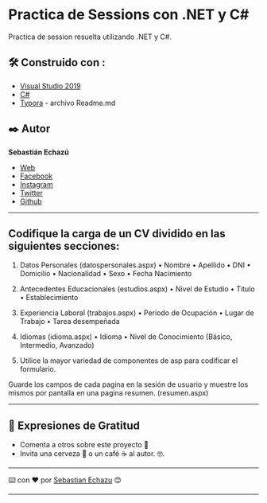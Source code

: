 # Practica de Sessions con .NET y C#

Practica de session resuelta utilizando .NET y C#.

## 🛠️ Construido con :

* [Visual Studio 2019](https://visualstudio.microsoft.com/es/vs/) 
* [C#](https://docs.microsoft.com/es-es/dotnet/csharp/tour-of-csharp/) 
* [Typora](https://www.typora.io/) -  archivo Readme.md

## ✒️ Autor

**Sebastián Echazú** 

* [Web](https://sebastianechazu.com/)
* [Facebook](https://www.facebook.com/sebastian.echazu.1)
* [Instagram](https://www.instagram.com/seba_storm)
* [Twitter](https://twitter.com/seba_storm)
* [Github](https://github.com/SebastianEchazu)

---
## Codifique la carga de un CV dividido en las siguientes secciones: 

1. Datos Personales (datospersonales.aspx) 
   • Nombre • Apellido • DNI • Domicilio • Nacionalidad • Sexo • Fecha Nacimiento 

2. Antecedentes Educacionales (estudios.aspx) 
   • Nivel de Estudio • Titulo • Establecimiento 

3. Experiencia Laboral (trabajos.aspx) 
   • Periodo de Ocupación  • Lugar de Trabajo • Tarea desempeñada 

4. Idiomas (idioma.aspx)
   • Idioma • Nivel de Conocimiento (Básico, Intermedio, Avanzado) 

5. Utilice la mayor variedad de componentes de asp para codificar el formulario. 

Guarde los campos de cada pagina en la sesión de usuario y muestre los mismos por pantalla en una pagina resumen. (resumen.aspx) 

---

## 🎁 Expresiones de Gratitud 

* Comenta a otros sobre este proyecto 📢
* Invita una cerveza 🍺 o un café ☕ al autor.  🤓. 

---
⌨️ con ❤️ por [Sebastian Echazu](https://github.com/SebastianEchazu) 😊

---
